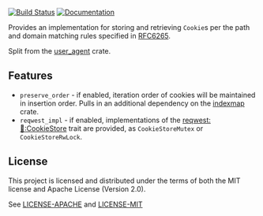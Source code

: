 [![Build Status](https://travis-ci.org/pfernie/cookie_store.svg?branch=master)](https://travis-ci.org/pfernie/cookie_store)
[![Documentation](https://docs.rs/cookie_store/badge.svg)](https://docs.rs/cookie_store)

Provides an implementation for storing and retrieving `Cookie`s per the path and domain matching 
rules specified in [RFC6265](http://tools.ietf.org/html/rfc6265).

Split from the [user_agent](https://github.com/pfernie/user_agent) crate.

## Features

* `preserve_order` - if enabled, iteration order of cookies will be maintained in insertion order. Pulls in an additional dependency on the [indexmap](https://crates.io/crates/indexmap) crate.
* `reqwest_impl` - if enabled, implementations of the [reqwest::cookie::CookieStore](https://github.com/seanmonstar/reqwest/blob/12d7905520fee4cc96ca5e5a6d1fc523802cafc3/src/cookie.rs#L12) trait are provided, as `CookieStoreMutex` or `CookieStoreRwLock`.

## License
This project is licensed and distributed under the terms of both the MIT license and Apache License (Version 2.0).

See [LICENSE-APACHE](LICENSE-APACHE) and [LICENSE-MIT](LICENSE-MIT)

